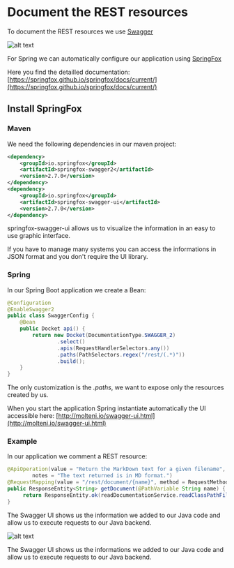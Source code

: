# Document the REST resources

To document the REST resources we use [Swagger](https://swagger.io/swagger-config.md)

![alt text]([p]BACKEND_URL[/p]/images/swagger_main.png)

For Spring we can automatically configure our application using [SpringFox](http://springfox.github.io/springfox/)

Here you find the detailled documentation: [https://springfox.github.io/springfox/docs/current/](https://springfox.github.io/springfox/docs/current/)

## Install SpringFox

### Maven

We need the following dependencies in our maven project:

``` xml
<dependency>
    <groupId>io.springfox</groupId>
    <artifactId>springfox-swagger2</artifactId>
    <version>2.7.0</version>
</dependency>
<dependency>
    <groupId>io.springfox</groupId>
    <artifactId>springfox-swagger-ui</artifactId>
    <version>2.7.0</version>
</dependency>
```

springfox-swagger-ui allows us to visualize the information in an easy to use graphic interface.

If you have to manage many systems you can access the informations in JSON format and you don't require the UI library.

### Spring

In our Spring Boot application we create a Bean:

```java
@Configuration
@EnableSwagger2
public class SwaggerConfig {
    @Bean
    public Docket api() {
        return new Docket(DocumentationType.SWAGGER_2)
                .select()
                .apis(RequestHandlerSelectors.any())
                .paths(PathSelectors.regex("/rest/(.*)"))
                .build();
    }
}
```

The only customization is the _.paths_, we want to expose only the resources created by us.

When you start the application Spring instantiate automatically the UI accessible here: [http://molteni.io/swagger-ui.html](http://molteni.io/swagger-ui.html)

### Example

In our application we comment a REST resource:

``` java
@ApiOperation(value = "Return the MarkDown text for a given filename",
        notes = "The text returned is in MD format.")
@RequestMapping(value = "/rest/document/{name}", method = RequestMethod.GET)
public ResponseEntity<String> getDocument(@PathVariable String name) {
     return ResponseEntity.ok(readDocumentationService.readClassPathFile(name + DOCUMENT_SUFFIX));
}
```

The Swagger UI shows us the information we added to our Java code and allow us to execute requests to our Java backend.

![alt text](http://molteni.io/images/swagger-gui.png)

The Swagger UI shows us the informations we added to our Java code and allow us to execute requests to our Java backend.

